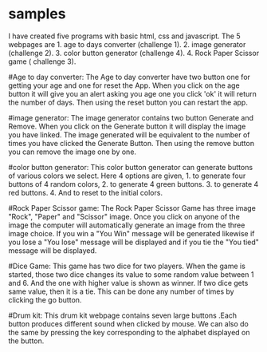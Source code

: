 # samples
I have created five programs with basic html, css and javascript.
The 5 webpages are 
    1. age to days converter (challenge 1).
    2. image generator (challenge 2).
    3. color button generator (challenge 4).
    4. Rock Paper Scissor game ( challenge 3).

#Age to day converter:
        The Age to day converter have two button one for getting your age and one for reset the App. When you click on the age button it will give you an alert asking you age one you click 'ok' it will return the number of days. Then using the reset button you can restart the app.
        
#image generator:
        The image generator contains two button Generate and Remove. When you click on the Generate button it will display the image you have linked. The image generated will be equivalent to the number of times you have clicked the Generate Button. Then using the remove button you can remove the image one by one.
        
#color button generator:
        This color button generator can generate buttons of various colors we select. Here 4 options are given,
                    1. to generate four buttons of 4 random colors,
                    2. to generate 4 green buttons.
                    3. to generate 4 red buttons.
                    4. And to reset to the initial colors.
        
#Rock Paper Scissor game:
        The Rock Paper Scissor Game has three image "Rock", "Paper" and "Scissor" image. Once you click on anyone of the image the computer will automatically generate an image from the three image choice. If you win a "You Win" message will be generated likewise if you lose a "You lose" message will be displayed and if you tie the "You tied" message will be displayed.      

#Dice Game:
      This game has two dice for two players. When the game is started, those two dice changes its value to some random value between 1 and 6. And the one with higher value is shown as winner. If two dice gets same value,  then it is a tie. This can be done any number of times by clicking the go button.

#Drum kit:
    This drum kit webpage contains seven large buttons .Each button produces different sound when clicked by mouse. We can also do the same by pressing the key corresponding to the alphabet displayed on the button.

